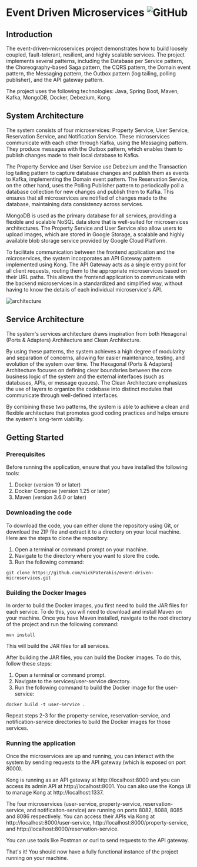# Event Driven Microservices <img alt="GitHub" src="https://img.shields.io/github/license/nickPaterakis/Booking-Microservices">
## Introduction
The event-driven-microservices project demonstrates how to build loosely coupled, fault-tolerant, resilient, and highly scalable services. The project implements several patterns, including the Database per Service pattern, the Choreography-based Saga pattern, the CQRS pattern, the Domain event pattern, the Messaging pattern, the Outbox pattern (log tailing, polling publisher), and the API gateway pattern.

The project uses the following technologies: Java, Spring Boot, Maven, Kafka, MongoDB, Docker, Debezium, Kong.
## System Architecture
The system consists of four microservices: Property Service, User Service, Reservation Service, and Notification Service. These microservices communicate with each other through Kafka, using the Messaging pattern. They produce messages with the Outbox pattern, which enables them to publish changes made to their local database to Kafka.

The Property Service and User Service use Debezium and the Transaction log tailing pattern to capture database changes and publish them as events to Kafka, implementing the Domain event pattern. The Reservation Service, on the other hand, uses the Polling Publisher pattern to periodically poll a  database collection for new changes and publish them to Kafka. This ensures that all microservices are notified of changes made to the database, maintaining data consistency across services.

MongoDB is used as the primary database for all services, providing a flexible and scalable NoSQL data store that is well-suited for microservices architectures. The Property Service and User Service also allow users to upload images, which are stored in Google Storage, a scalable and highly available blob storage service provided by Google Cloud Platform.

To facilitate communication between the frontend application and the microservices, the system incorporates an API Gateway pattern implemented using Kong. The API Gateway acts as a single entry point for all client requests, routing them to the appropriate microservices based on their URL paths. This allows the frontend application to communicate with the backend microservices in a standardized and simplified way, without having to know the details of each individual microservice's API. 

![architecture](https://user-images.githubusercontent.com/36018286/221354604-b56cd893-d141-4bcb-9f1b-03a45e9950d5.png)

## Service Architecture
The system's services architecture draws inspiration from both Hexagonal (Ports & Adapters) Architecture and Clean Architecture.

By using these patterns, the system achieves a high degree of modularity and separation of concerns, allowing for easier maintenance, testing, and evolution of the system over time. The Hexagonal (Ports & Adapters) Architecture focuses on defining clear boundaries between the core business logic of the system and the external interfaces (such as databases, APIs, or message queues). The Clean Architecture emphasizes the use of layers to organize the codebase into distinct modules that communicate through well-defined interfaces.

By combining these two patterns, the system is able to achieve a clean and flexible architecture that promotes good coding practices and helps ensure the system's long-term viability.

## Getting Started
### Prerequisites
Before running the application, ensure that you have installed the following tools:

1. Docker (version 19 or later)
2. Docker Compose (version 1.25 or later)
3. Maven (version 3.6.0 or later)

### Downloading the code
To download the code, you can either clone the repository using Git, or download the ZIP file and extract it to a directory on your local machine. Here are the steps to clone the repository:
1. Open a terminal or command prompt on your machine.
2. Navigate to the directory where you want to store the code.
3. Run the following command:

```console
git clone https://github.com/nickPaterakis/event-driven-microservices.git 
```

### Building the Docker Images
In order to build the Docker images, you first need to build the JAR files for each service. To do this, you will need to download and install Maven on your machine. Once you have Maven installed, navigate to the root directory of the project and run the following command:

```console
mvn install
```
This will build the JAR files for all services.

After building the JAR files, you can build the Docker images. To do this, follow these steps:

1. Open a terminal or command prompt.
2. Navigate to the services/user-service directory.
3. Run the following command to build the Docker image for the user-service:
```console
docker build -t user-service .
```
Repeat steps 2-3 for the property-service, reservation-service, and notification-service directories to build the Docker images for those services.

### Running the application

Once the microservices are up and running, you can interact with the system by sending requests to the API gateway (which is exposed on port 8000).

Kong is running as an API gateway at http://localhost:8000 and you can access its admin API at http://localhost:8001. You can also use the Konga UI to manage Kong at http://localhost:1337.

The four microservices (user-service, property-service, reservation-service, and notificaiton-service) are running on ports 8082, 8088, 8085 and 8086 respectively. You can access their APIs via Kong at http://localhost:8000/user-service, http://localhost:8000/property-service, and http://localhost:8000/reservation-service.

You can use tools like Postman or curl to send requests to the API gateway.

That's it! You should now have a fully functional instance of the project running on your machine.


